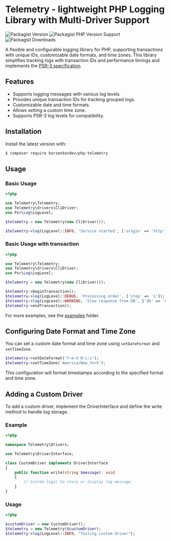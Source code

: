 # Telemetry - lightweight PHP Logging Library with Multi-Driver Support
![Packagist Version](https://img.shields.io/packagist/v/borzenkovdev/php-telemetry)
![Packagist PHP Version Support](https://img.shields.io/packagist/php-v/borzenkovdev/php-telemetry)
![Packagist Downloads](https://img.shields.io/packagist/dt/borzenkovdev/php-telemetry)

A flexible and configurable logging library for PHP, supporting transactions with unique IDs, customizable date formats, and time zones.
This library simplifies tracking logs with transaction IDs and performance timings and  implements the
[PSR-3 specification](https://www.php-fig.org/psr/psr-3/).

## Features
* Supports logging messages with various log levels.
* Provides unique transaction IDs for tracking grouped logs.
* Customizable date and time formats.
* Allows setting a custom time zone.
* Supports PSR-3 log levels for compatibility.

## Installation

Install the latest version with:

```bash
$ composer require borzenkovdev/php-telemetry
```

## Usage

### Basic Usage

```php
<?php

use Telemetry\Telemetry;
use Telemetry\drivers\CliDriver;
use Psr\Log\LogLevel;

$telemetry = new Telemetry(new CliDriver());

$telemetry->log(LogLevel::INFO, 'Service started', ['origin' => 'http', 'customerId' => '123']);

```

### Basic Usage with transaction

```php
<?php

use Telemetry\Telemetry;
use Telemetry\drivers\CliDriver;
use Psr\Log\LogLevel;

$telemetry = new Telemetry(new CliDriver());

$telemetry->beginTransaction();
$telemetry->log(LogLevel::DEBUG, 'Processing order', ['step' => '1']);
$telemetry->log(LogLevel::WARNING, 'Slow response from DB', ['db' => 'orders']);
$telemetry->endTransaction();
```

For more examples, see the [examples](https://github.com/borzenkovdev/php-telemetry/tree/main/examples) folder.

## Configuring Date Format and Time Zone

You can set a custom date format and time zone using ```setDateFormat``` and ```setTimeZone```.

```php
$telemetry->setDateFormat('Y-m-d H:i:s');
$telemetry->setTimeZone('America/New_York');
```
This configuration will format timestamps according to the specified format and time zone.

## Adding a Custom Driver
To add a custom driver, implement the DriverInterface and define the write method to handle log storage.

### Example
```php
<?php

namespace Telemetry\Drivers;

use Telemetry\DriverInterface;

class CustomDriver implements DriverInterface
{
    public function write(string $message): void
    {
        // Custom logic to store or display log message
    }
}
```
### Usage
```php
<?php

$customDriver = new CustomDriver();
$telemetry = new Telemetry($customDriver);
$telemetry->log(LogLevel::INFO, "Testing custom driver");

```
